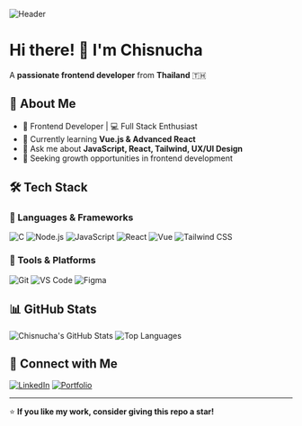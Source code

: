 ![Header](https://your-banner-image-url.com)

# Hi there! 👋 I'm Chisnucha

A **passionate frontend developer** from **Thailand** 🇹🇭

## 🚀 About Me
- 🎨 Frontend Developer | 💻 Full Stack Enthusiast
- 🌱 Currently learning **Vue.js & Advanced React**
- 💬 Ask me about **JavaScript, React, Tailwind, UX/UI Design**
- 🎯 Seeking growth opportunities in frontend development

## 🛠️ Tech Stack

### 🌟 Languages & Frameworks
![C](https://img.shields.io/badge/-C-00599C?style=flat&logo=c&logoColor=white) 
![Node.js](https://img.shields.io/badge/-Node.js-339933?style=flat&logo=node.js&logoColor=white) 
![JavaScript](https://img.shields.io/badge/-JavaScript-F7DF1E?style=flat&logo=javascript&logoColor=black)
![React](https://img.shields.io/badge/-React-61DAFB?style=flat&logo=react&logoColor=black)
![Vue](https://img.shields.io/badge/-Vue-4FC08D?style=flat&logo=vue.js&logoColor=white)
![Tailwind CSS](https://img.shields.io/badge/-Tailwind%20CSS-38B2AC?style=flat&logo=tailwind-css&logoColor=white)

### 🔧 Tools & Platforms
![Git](https://img.shields.io/badge/-Git-F05032?style=flat&logo=git&logoColor=white)
![VS Code](https://img.shields.io/badge/-VS%20Code-007ACC?style=flat&logo=visual-studio-code&logoColor=white)
![Figma](https://img.shields.io/badge/-Figma-F24E1E?style=flat&logo=figma&logoColor=white)

## 📊 GitHub Stats
![Chisnucha's GitHub Stats](https://github-readme-stats.vercel.app/api?username=ChisnuchaPTSN&show_icons=true&theme=radical)
![Top Languages](https://github-readme-stats.vercel.app/api/top-langs/?username=ChisnuchaPTSN&layout=compact&theme=radical)

## 🔗 Connect with Me
[![LinkedIn](https://img.shields.io/badge/-LinkedIn-0077B5?style=flat&logo=linkedin&logoColor=white)](https://www.linkedin.com/in/your-profile)
[![Portfolio](https://img.shields.io/badge/-Portfolio-FF5722?style=flat&logo=react&logoColor=white)](https://your-portfolio-url.com)

---
⭐ **If you like my work, consider giving this repo a star!**

